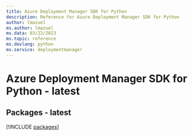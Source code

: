 ```yaml
---
title: Azure Deployment Manager SDK for Python
description: Reference for Azure Deployment Manager SDK for Python
author: lmazuel
ms.author: lmazuel
ms.data: 03/22/2023
ms.topic: reference
ms.devlang: python
ms.service: deploymentmanager
---
```

# Azure Deployment Manager SDK for Python - latest
## Packages - latest
[!INCLUDE [packages](deployment-manager-index.md)]